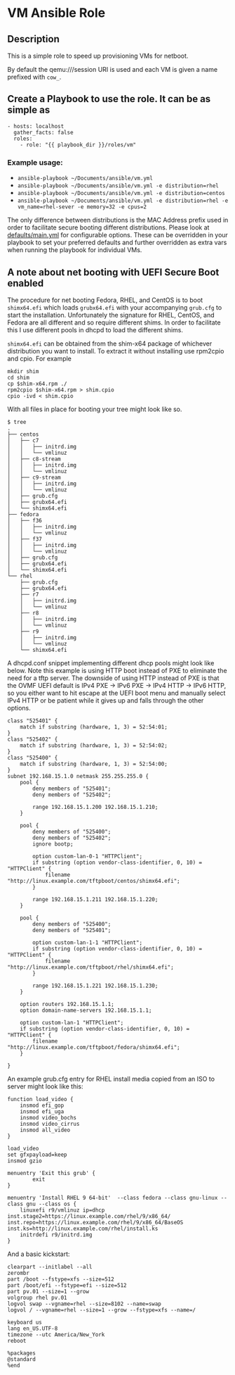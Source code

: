 # VM Ansible Role

## Description
This is a simple role to speed up provisioning VMs for netboot.

By default the qemu:///session URI is used and each VM is given a name prefixed with `cow_`.

## Create a Playbook to use the role. It can be as simple as
```
- hosts: localhost
  gather_facts: false
  roles:
    - role: "{{ playbook_dir }}/roles/vm"
```

### Example usage:
- `ansible-playbook ~/Documents/ansible/vm.yml`
- `ansible-playbook ~/Documents/ansible/vm.yml -e distribution=rhel`
- `ansible-playbook ~/Documents/ansible/vm.yml -e distribution=centos`
- `ansible-playbook ~/Documents/ansible/vm.yml -e distribution=rhel -e vm_name=rhel-sever -e memory=32 -e cpus=2`

The only difference between distributions is the MAC Address prefix used in order to facilitate secure booting different distributions. Please look at [defaults/main.yml](roles/vm/defaults/main.yml) for configurable options. These can be overridden in your playbook to set your preferred defaults and further overridden as extra vars when running the playbook for individual VMs.

## A note about net booting with UEFI Secure Boot enabled
The procedure for net booting Fedora, RHEL, and CentOS is to boot `shimx64.efi` which loads `grubx64.efi` with your accompanying `grub.cfg` to start the installation. Unfortunately the signature for RHEL, CentOS, and Fedora are all different and so require different shims. In order to facilitate this I use different pools in dhcpd to load the different shims.

`shimx64.efi` can be obtained from the shim-x64 package of whichever distribution you want to install. To extract it without installing use rpm2cpio and cpio. For example
```
mkdir shim
cd shim
cp $shim-x64.rpm ./
rpm2cpio $shim-x64.rpm > shim.cpio
cpio -ivd < shim.cpio
```

With all files in place for booting your tree might look like so.
```
$ tree 
.
├── centos
│   ├── c7
│   │   ├── initrd.img
│   │   └── vmlinuz
│   ├── c8-stream
│   │   ├── initrd.img
│   │   └── vmlinuz
│   ├── c9-stream
│   │   ├── initrd.img
│   │   └── vmlinuz
│   ├── grub.cfg
│   ├── grubx64.efi
│   └── shimx64.efi
├── fedora
│   ├── f36
│   │   ├── initrd.img
│   │   └── vmlinuz
│   ├── f37
│   │   ├── initrd.img
│   │   └── vmlinuz
│   ├── grub.cfg
│   ├── grubx64.efi
│   └── shimx64.efi
└── rhel
    ├── grub.cfg
    ├── grubx64.efi
    ├── r7
    │   ├── initrd.img
    │   └── vmlinuz
    ├── r8
    │   ├── initrd.img
    │   └── vmlinuz
    ├── r9
    │   ├── initrd.img
    │   └── vmlinuz
    └── shimx64.efi
```

A dhcpd.conf snippet implementing different dhcp pools might look like below. Note this example is using HTTP boot instead of PXE to eliminate the need for a tftp server. The downside of using HTTP instead of PXE is that the OVMF UEFI default is IPv4 PXE -> IPv6 PXE -> IPv4 HTTP -> IPv6 HTTP, so you either want to hit escape at the UEFI boot menu and manually select IPv4 HTTP or be patient while it gives up and falls through the other options.
```
class "525401" {
	match if substring (hardware, 1, 3) = 52:54:01;
}
class "525402" {
	match if substring (hardware, 1, 3) = 52:54:02;
}
class "525400" {
	match if substring (hardware, 1, 3) = 52:54:00;
}
subnet 192.168.15.1.0 netmask 255.255.255.0 {
	pool {
		deny members of "525401";
		deny members of "525402";

		range 192.168.15.1.200 192.168.15.1.210;
	}

	pool {
		deny members of "525400";
		deny members of "525402";
		ignore bootp;

		option custom-lan-0-1 "HTTPClient";
		if substring (option vendor-class-identifier, 0, 10) = "HTTPClient" {
			filename "http://linux.example.com/tftpboot/centos/shimx64.efi";
		}

		range 192.168.15.1.211 192.168.15.1.220;
	}

	pool {
		deny members of "525400";
		deny members of "525401";

		option custom-lan-1-1 "HTTPClient";
		if substring (option vendor-class-identifier, 0, 10) = "HTTPClient" {
			filename "http://linux.example.com/tftpboot/rhel/shimx64.efi";
		}

		range 192.168.15.1.221 192.168.15.1.230;
	}

	option routers 192.168.15.1.1;
	option domain-name-servers 192.168.15.1.1;

	option custom-lan-1 "HTTPClient";
	if substring (option vendor-class-identifier, 0, 10) = "HTTPClient" {
		filename "http://linux.example.com/tftpboot/fedora/shimx64.efi";
	}

}
```

An example grub.cfg entry for RHEL install media copied from an ISO to server might look like this:
```
function load_video {
	insmod efi_gop
	insmod efi_uga
	insmod video_bochs
	insmod video_cirrus
	insmod all_video
}

load_video
set gfxpayload=keep
insmod gzio

menuentry 'Exit this grub' {
        exit
}

menuentry 'Install RHEL 9 64-bit'  --class fedora --class gnu-linux --class gnu --class os {
	linuxefi r9/vmlinuz ip=dhcp inst.stage2=https://linux.example.com/rhel/9/x86_64/ inst.repo=https://linux.example.com/rhel/9/x86_64/BaseOS inst.ks=http://linux.example.com/rhel/install.ks
	initrdefi r9/initrd.img
}
```

And a basic kickstart:
```
clearpart --initlabel --all
zerombr
part /boot --fstype=xfs --size=512
part /boot/efi --fstype=efi --size=512
part pv.01 --size=1 --grow
volgroup rhel pv.01
logvol swap --vgname=rhel --size=8102 --name=swap
logvol / --vgname=rhel --size=1 --grow --fstype=xfs --name=/

keyboard us
lang en_US.UTF-8
timezone --utc America/New_York
reboot

%packages
@standard
%end
```
